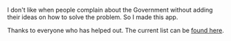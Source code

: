 I don't like when people complain about the Government without adding their ideas on how to solve the problem. So I made this app.

Thanks to everyone who has helped out. The current list can be [found here](http://oursolution.is/about).